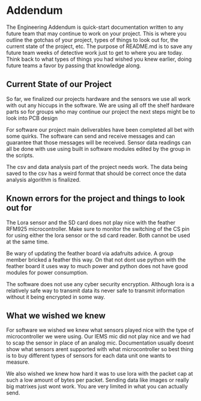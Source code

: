 # Addendum

The Engineering Addendum is quick-start documentation written to any future team that may continue to work on your project. This is where you outline the gotchas of your project, types of things to look out for, the current state of the project, etc. The purpose of README.md is to save any future team weeks of detective work just to get to where you are today. Think back to what types of things you had wished you knew earlier, doing future teams a favor by passing that knowledge along.

## Current State of our Project
So far, we finalized our projects hardware and the sensors we use all work with out any hiccups in the software. We are using all off the shelf hardware parts so for groups who may continue our project the next steps might be to look into PCB design

For software our project main deliverables have been completed all bet with some quirks. The software can send and receive messages and can guarantee that those messages will be received. Sensor data readings can all be done with use using built in software modules edited by the group in the scripts. 

The csv and data analysis part of the project needs work. The data being saved to the csv has a weird format that should be correct once the data analysis algorithm is finalized. 

## Known errors for the project and things to look out for
The Lora sensor and the SD card does not play nice with the feather RFM925 microcontroller. Make sure to monitor the switching of the CS pin for using either the lora sensor or the sd card reader. Both cannot be used at the same time.

Be wary of updating the feather board via adafruits advice. A group member bricked a feather this way. On that not dont use python with the feather board it uses way to much power and python does not have good modules for power consumption.

The software does not use any cyber security encryption. Although lora is a relatively safe way to transmit data its never safe to transmit information without it being encrypted in some way.

## What we wished we knew
For software we wished we knew what sensors played nice with the type of microcontroller we were using. Our IEMS mic did not play nice and we had to scap the sensor in place of an analog mic. Documentation usually doesnt show what sensors arent supported with what microcontroller so best thing is to buy different types of sensors for each data unit one wants to measure.

We also wished we knew how hard it was to use lora with the packet cap at such a low amount of bytes per packet. Sending data like images or really big matrixes just wont work. You are very limited in what you can actually send. 
